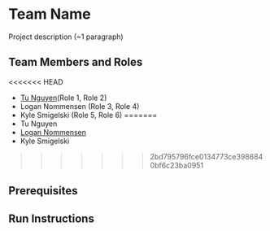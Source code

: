 # Team Name

Project description (~1 paragraph)

## Team Members and Roles

<<<<<<< HEAD
* [Tu Nguyen](https://nhutu1911.github.io/CIS350-HW2-NGUYEN/)(Role 1, Role 2)
* Logan Nommensen (Role 3, Role 4)
* Kyle Smigelski (Role 5, Role 6)
=======
* Tu Nguyen
* [Logan Nommensen](https://github.com/muzak23/CIS350-HW2-Nommensen)
* Kyle Smigelski
>>>>>>> 2bd795796fce0134773ce3986840bf6c23ba0951

## Prerequisites

## Run Instructions
